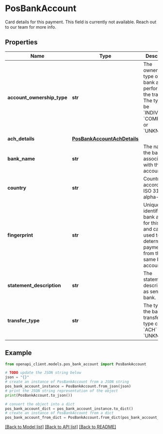 # PosBankAccount

Card details for this payment. This field is currently not available. Reach out to our team for more info.

## Properties

Name | Type | Description | Notes
------------ | ------------- | ------------- | -------------
**account_ownership_type** | **str** | The ownership type of the bank account performing the transfer. The type can be &#x60;INDIVIDUAL&#x60;, &#x60;COMPANY&#x60;, or &#x60;UNKNOWN&#x60;. | [optional] 
**ach_details** | [**PosBankAccountAchDetails**](PosBankAccountAchDetails.md) |  | [optional] 
**bank_name** | **str** | The name of the bank associated with the bank account. | [optional] 
**country** | **str** | Country code according to ISO 3166-1 alpha-2. | [optional] 
**fingerprint** | **str** | Uniquely identifies the bank account for this seller and can be used to determine if payments are from the same bank account. | [optional] 
**statement_description** | **str** | The statement description as sent to the bank. | [optional] 
**transfer_type** | **str** | The type of the bank transfer. The type can be &#x60;ACH&#x60; or &#x60;UNKNOWN&#x60;. | [optional] 

## Example

```python
from openapi_client.models.pos_bank_account import PosBankAccount

# TODO update the JSON string below
json = "{}"
# create an instance of PosBankAccount from a JSON string
pos_bank_account_instance = PosBankAccount.from_json(json)
# print the JSON string representation of the object
print(PosBankAccount.to_json())

# convert the object into a dict
pos_bank_account_dict = pos_bank_account_instance.to_dict()
# create an instance of PosBankAccount from a dict
pos_bank_account_from_dict = PosBankAccount.from_dict(pos_bank_account_dict)
```
[[Back to Model list]](../README.md#documentation-for-models) [[Back to API list]](../README.md#documentation-for-api-endpoints) [[Back to README]](../README.md)



